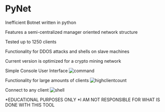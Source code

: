 # PyNet
Inefficient Botnet written in python

Features a semi-centralized manager oriented network structure

Tested up to 1250 clients

Functionality for DDOS attacks and shells on slave machines

Current version is optimized for a crypto mining network



Simple Console User Interface
![command](https://user-images.githubusercontent.com/25424367/213938968-86243f3f-28fa-45cf-bc8a-1a123aeec5c3.png)

Functionality for large amounts of clients
![highclientcount](https://user-images.githubusercontent.com/25424367/214943622-4a03344e-6036-4a5b-8729-b28c7a00ce6e.PNG)


Connect to any client
![shell](https://user-images.githubusercontent.com/25424367/214355495-eca5226f-6228-4058-8a28-5ce99eb7a0de.PNG)


*EDUCATIONAL PURPOSES ONLY
*I AM NOT RESPONSIBLE FOR WHAT IS DONE WITH THIS TOOL

